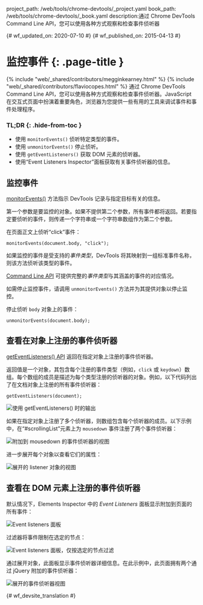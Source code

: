 project_path: /web/tools/chrome-devtools/_project.yaml
book_path: /web/tools/chrome-devtools/_book.yaml
description:通过 Chrome DevTools Command Line API，您可以使用各种方式观察和检查事件侦听器

{# wf_updated_on: 2020-07-10 #}
{# wf_published_on: 2015-04-13 #}

# 监控事件 {: .page-title }

{% include "web/_shared/contributors/megginkearney.html" %}
{% include "web/_shared/contributors/flaviocopes.html" %}
通过 Chrome DevTools Command Line API，您可以使用各种方式观察和检查事件侦听器。JavaScript 在交互式页面中扮演着重要角色，浏览器为您提供一些有用的工具来调试事件和事件处理程序。


### TL;DR {: .hide-from-toc }
- 使用  <code>monitorEvents()</code> 侦听特定类型的事件。
- 使用  <code>unmonitorEvents()</code> 停止侦听。
- 使用  <code>getEventListeners()</code> 获取 DOM 元素的侦听器。
- 使用“Event Listeners Inspector”面板获取有关事件侦听器的信息。


## 监控事件

[monitorEvents()](/web/tools/chrome-devtools/debug/command-line/command-line-reference#monitoreventsobject-events) 方法指示 DevTools 记录与指定目标有关的信息。


第一个参数是要监控的对象。如果不提供第二个参数，所有事件都将返回。若要指定要侦听的事件，则传递一个字符串或一个字符串数组作为第二个参数。




在页面正文上侦听“click”事件：

    monitorEvents(document.body, "click");

如果监控的事件是受支持的*事件类型*，DevTools 将其映射到一组标准事件名称，则该方法侦听该类型的事件。



[Command Line API](/web/tools/chrome-devtools/debug/command-line/command-line-reference) 可提供完整的*事件类型*与其涵盖的事件的对应情况。

如需停止监控事件，请调用 `unmonitorEvents()` 方法并为其提供对象以停止监控。


停止侦听 `body` 对象上的事件：

    unmonitorEvents(document.body);

## 查看在对象上注册的事件侦听器

[getEventListeners() API](/web/tools/chrome-devtools/debug/command-line/command-line-reference#geteventlistenersobject) 返回在指定对象上注册的事件侦听器。


返回值是一个对象，其包含每个注册的事件类型（例如，`click` 或 `keydown`）数组。每个数组的成员是描述为每个类型注册的侦听器的对象。例如，以下代码列出了在文档对象上注册的所有事件侦听器：





    getEventListeners(document);

![使用 getEventListeners() 时的输出](images/events-call-geteventlisteners.png)

如果在指定对象上注册了多个侦听器，则数组包含每个侦听器的成员。以下示例中，在“#scrollingList”元素上为 `mousedown` 事件注册了两个事件侦听器：




![附加到 mousedown 的事件侦听器的视图](images/events-geteventlisteners_multiple.png)

进一步展开每个对象以查看它们的属性：

![展开的 listener 对象的视图](images/events-geteventlisteners_expanded.png)

## 查看在 DOM 元素上注册的事件侦听器

默认情况下，Elements Inspector 中的 *Event Listeners* 面板显示附加到页面的所有事件：


![Event listeners 面板](images/events-eventlisteners_panel.png)

过滤器将事件限制在选定的节点：

![Event listeners 面板，仅按选定的节点过滤](images/events-eventlisteners_panel_filtered.png)

通过展开对象，此面板显示事件侦听器详细信息。在此示例中，此页面拥有两个通过 jQuery 附加的事件侦听器：



![展开的事件侦听器视图](images/events-eventlisteners_panel_details.png)



{# wf_devsite_translation #}
